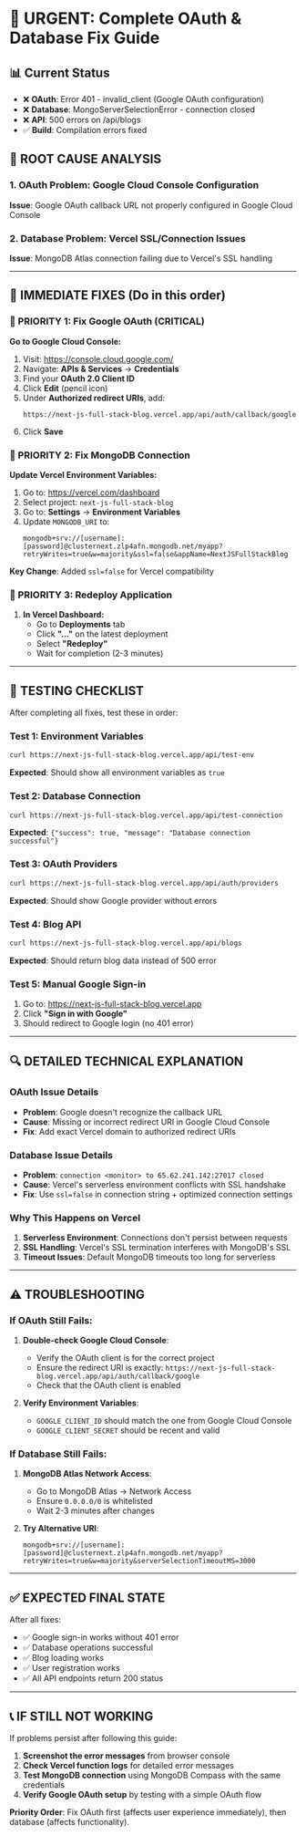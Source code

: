 # 🚨 URGENT: Complete OAuth & Database Fix Guide

## 📊 Current Status
- ❌ **OAuth**: Error 401 - invalid_client (Google OAuth configuration)
- ❌ **Database**: MongoServerSelectionError - connection closed  
- ❌ **API**: 500 errors on /api/blogs
- ✅ **Build**: Compilation errors fixed

## 🎯 ROOT CAUSE ANALYSIS

### 1. OAuth Problem: Google Cloud Console Configuration
**Issue**: Google OAuth callback URL not properly configured in Google Cloud Console

### 2. Database Problem: Vercel SSL/Connection Issues
**Issue**: MongoDB Atlas connection failing due to Vercel's SSL handling

---

## 🔧 IMMEDIATE FIXES (Do in this order)

### 🥇 PRIORITY 1: Fix Google OAuth (CRITICAL)

**Go to Google Cloud Console:**
1. Visit: https://console.cloud.google.com/
2. Navigate: **APIs & Services** → **Credentials**
3. Find your **OAuth 2.0 Client ID**
4. Click **Edit** (pencil icon)
5. Under **Authorized redirect URIs**, add:
   ```
   https://next-js-full-stack-blog.vercel.app/api/auth/callback/google
   ```
6. Click **Save**

### 🥈 PRIORITY 2: Fix MongoDB Connection

**Update Vercel Environment Variables:**
1. Go to: https://vercel.com/dashboard
2. Select project: `next-js-full-stack-blog`
3. Go to: **Settings** → **Environment Variables**
4. Update `MONGODB_URI` to:
   ```
   mongodb+srv://[username]:[password]@clusternext.zlp4afn.mongodb.net/myapp?retryWrites=true&w=majority&ssl=false&appName=NextJSFullStackBlog
   ```
   
**Key Change**: Added `ssl=false` for Vercel compatibility

### 🥉 PRIORITY 3: Redeploy Application

1. **In Vercel Dashboard:**
   - Go to **Deployments** tab
   - Click **"..."** on the latest deployment
   - Select **"Redeploy"**
   - Wait for completion (2-3 minutes)

---

## 🧪 TESTING CHECKLIST

After completing all fixes, test these in order:

### Test 1: Environment Variables
```bash
curl https://next-js-full-stack-blog.vercel.app/api/test-env
```
**Expected**: Should show all environment variables as `true`

### Test 2: Database Connection
```bash
curl https://next-js-full-stack-blog.vercel.app/api/test-connection
```
**Expected**: `{"success": true, "message": "Database connection successful"}`

### Test 3: OAuth Providers
```bash
curl https://next-js-full-stack-blog.vercel.app/api/auth/providers
```
**Expected**: Should show Google provider without errors

### Test 4: Blog API
```bash
curl https://next-js-full-stack-blog.vercel.app/api/blogs
```
**Expected**: Should return blog data instead of 500 error

### Test 5: Manual Google Sign-in
1. Go to: https://next-js-full-stack-blog.vercel.app
2. Click **"Sign in with Google"**
3. Should redirect to Google login (no 401 error)

---

## 🔍 DETAILED TECHNICAL EXPLANATION

### OAuth Issue Details
- **Problem**: Google doesn't recognize the callback URL
- **Cause**: Missing or incorrect redirect URI in Google Cloud Console
- **Fix**: Add exact Vercel domain to authorized redirect URIs

### Database Issue Details  
- **Problem**: `connection <monitor> to 65.62.241.142:27017 closed`
- **Cause**: Vercel's serverless environment conflicts with SSL handshake
- **Fix**: Use `ssl=false` in connection string + optimized connection settings

### Why This Happens on Vercel
1. **Serverless Environment**: Connections don't persist between requests
2. **SSL Handling**: Vercel's SSL termination interferes with MongoDB's SSL
3. **Timeout Issues**: Default MongoDB timeouts too long for serverless

---

## ⚠️ TROUBLESHOOTING

### If OAuth Still Fails:
1. **Double-check Google Cloud Console**:
   - Verify the OAuth client is for the correct project
   - Ensure the redirect URI is exactly: `https://next-js-full-stack-blog.vercel.app/api/auth/callback/google`
   - Check that the OAuth client is enabled

2. **Verify Environment Variables**:
   - `GOOGLE_CLIENT_ID` should match the one from Google Cloud Console
   - `GOOGLE_CLIENT_SECRET` should be recent and valid

### If Database Still Fails:
1. **MongoDB Atlas Network Access**:
   - Go to MongoDB Atlas → Network Access
   - Ensure `0.0.0.0/0` is whitelisted
   - Wait 2-3 minutes after changes

2. **Try Alternative URI**:
   ```
   mongodb+srv://[username]:[password]@clusternext.zlp4afn.mongodb.net/myapp?retryWrites=true&w=majority&serverSelectionTimeoutMS=3000
   ```

---

## ✅ EXPECTED FINAL STATE

After all fixes:
- ✅ Google sign-in works without 401 error
- ✅ Database operations successful  
- ✅ Blog loading works
- ✅ User registration works
- ✅ All API endpoints return 200 status

---

## 📞 IF STILL NOT WORKING

If problems persist after following this guide:

1. **Screenshot the error messages** from browser console
2. **Check Vercel function logs** for detailed error messages
3. **Test MongoDB connection** using MongoDB Compass with the same credentials
4. **Verify Google OAuth setup** by testing with a simple OAuth flow

**Priority Order**: Fix OAuth first (affects user experience immediately), then database (affects functionality).
